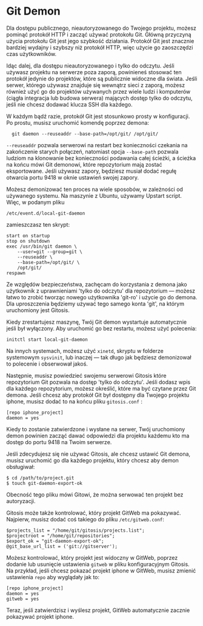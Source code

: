 # Git Demon

Dla dostępu publicznego, nieautoryzowanego do Twojego projektu, możesz pominąć protokół HTTP i zacząć używać protokołu Git. Główną przyczyną użycia protokołu Git jest jego szybkość działania. Protokół Git jest znacznie bardziej wydajny i szybszy niż protokół HTTP, więc użycie go zaoszczędzi czas użytkowników.

Idąc dalej, dla dostępu nieautoryzowanego i tylko do odczytu. Jeśli używasz projektu na serwerze poza zaporą, powinieneś stosować ten protokół jedynie do projektów, które są publicznie widoczne dla świata. Jeśli serwer, którego używasz znajduje się wewnątrz sieci z zaporą, możesz również użyć go do projektów używanych przez wiele ludzi i komputerów (ciągła integracja lub budowa serwera) mających dostęp tylko do odczytu, jeśli nie chcesz dodawać klucza SSH dla każdego.

W każdym bądź razie, protokół Git jest stosunkowo prosty w konfiguracji. Po prostu, musisz uruchomić komendę poprzez demona:

	  git daemon --reuseaddr --base-path=/opt/git/ /opt/git/

`--reuseaddr` pozwala serwerowi na restart bez konieczności czekania na zakończenie starych połączeń, natomiast opcja `--base-path` pozwala ludziom na klonowanie bez konieczności podawania całej ścieżki, a ścieżka na końcu mówi Git demonowi, które repozytorium mają zostać eksportowane. Jeśli używasz zapory, będziesz musiał dodać regułę otwarcia portu 9418 w oknie ustawień swojej zapory.

Możesz demonizować ten proces na wiele sposobów, w zależności od używanego systemu. Na maszynie z Ubuntu, używamy Upstart script. Więc, w podanym pliku

	/etc/event.d/local-git-daemon

zamieszczasz ten skrypt:

	start on startup
	stop on shutdown
	exec /usr/bin/git daemon \
	    --user=git --group=git \
	    --reuseaddr \
	    --base-path=/opt/git/ \
	    /opt/git/
	respawn

Ze względów bezpieczeństwa, zachęcam do korzystania z demona jako użytkownik z uprawnieniami 'tylko do odczytu' dla repozytorium — możesz łatwo to zrobić tworząc nowego użytkownika 'git-ro' i użycie go do demona. Dla uproszczenia będziemy używać tego samego konta 'git', na którym uruchomiony jest Gitosis.

Kiedy zrestartujesz maszynę, Twój Git demon wystartuje automatycznie jeśli był wyłączony. Aby uruchomić go bez restartu, możesz użyć polecenia:

	initctl start local-git-daemon

Na innych systemach, możesz użyć `xinetd`, skryptu w folderze systemowym `sysvinit`, lub inaczej — tak długo jak będziesz demonizował to polecenie i obserwował jakoś.

Następnie, musisz powiedzieć swojemu serwerowi Gitosis które repozytorium Git pozwala na dostęp 'tylko do odczytu'. Jeśli dodasz wpis dla każdego repozytorium, możesz określić, które ma być czytane przez Git demona. Jeśli chcesz aby protokół Git był dostępny dla Twojego projektu iphone, musisz dodać to na końcu pliku `gitosis.conf` :

	[repo iphone_project]
	daemon = yes

Kiedy to zostanie zatwierdzone i wysłane na serwer, Twój uruchomiony demon powinien zacząć dawać odpowiedzi dla projektu każdemu kto ma dostęp do portu 9418 na Twoim serwerze.

Jeśli zdecydujesz się nie używać Gitosis, ale chcesz ustawić Git demona, musisz uruchomić go dla każdego projektu, który chcesz aby demon obsługiwał:

	$ cd /path/to/project.git
	$ touch git-daemon-export-ok

Obecność tego pliku mówi Gitowi, że można serwować ten projekt bez autoryzacji.

Gitosis może także kontrolować, który projekt GitWeb ma pokazywać. Najpierw, musisz dodać coś takiego do pliku `/etc/gitweb.conf`:

	$projects_list = "/home/git/gitosis/projects.list";
	$projectroot = "/home/git/repositories";
	$export_ok = "git-daemon-export-ok";
	@git_base_url_list = ('git://gitserver');

Możesz kontrolować, który projekt jest widoczny w GitWeb, poprzez dodanie lub usunięcie ustawienia `gitweb` w pliku konfiguracyjnym Gitosis. Na przykład, jeśli chcesz pokazać projekt iphone w GitWeb, musisz zmienić ustawienia `repo` aby wyglądały jak to:

	[repo iphone_project]
	daemon = yes
	gitweb = yes

Teraz, jeśli zatwierdzisz i wyślesz projekt, GitWeb automatycznie zacznie pokazywać projekt iphone.
